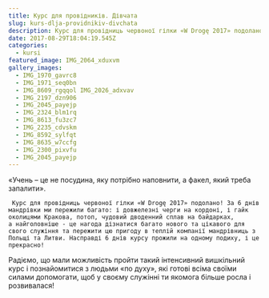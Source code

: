 ```yaml
---
title: Курс для провідників. Дівчата
slug: kurs-dlja-providnikiv-divchata
description: Курс для провідниць червоної гілки «W Drogę 2017» подолано!
date: 2017-08-29T18:04:19.545Z
categories:
  - kursi
featured_image: IMG_2064_xduxvm
gallery_images:
  - IMG_1970_gavrc8
  - IMG_1971_seq0bn
  - IMG_8609_rgqqol IMG_2026_adxvav
  - IMG_2197_dzn906
  - IMG_2045_payejp
  - IMG_2324_blm1rq
  - IMG_8613_fu3zc7
  - IMG_2235_cdvskm
  - IMG_8592_sylfqt
  - IMG_8635_w7ccfg
  - IMG_2300_pixvfu
  - IMG_2045_payejp
---
```

«Учень – це не посудина, яку потрібно наповнити, а факел, який треба запалити».

     Курс для провідниць червоної гілки «W Drogę 2017» подолано! За 6 днів мандрівки ми пережили багато: і довжелезні черги на кордоні, і гайк околицями Кракова, потоп, чудовий дводенний сплав на байдарках, а найголовніше - це нагода дізнатися багато нового та цікавого для свого служіння та пережити цю пригоду в теплій компанії мандрівниць з Польщі та Литви. Насправді 6 днів курсу прожили на одному подиху, і це прекрасно! 

Радіємо, що мали можливість пройти такий інтенсивний вишкільний курс і познайомитися з людьми «по духу», які готові всіма своїми силами допомогати, щоб у своєму служінні ти якомога більше росла і розвивалася!

